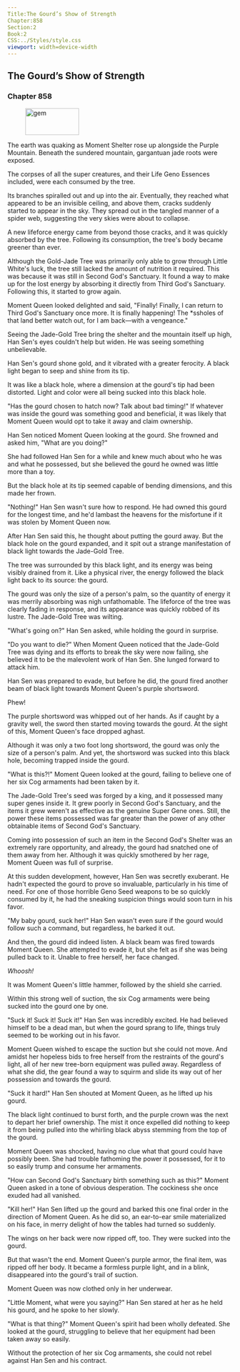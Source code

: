 ```yaml
---
Title:The Gourd’s Show of Strength 
Chapter:858 
Section:2 
Book:2 
CSS:../Styles/style.css 
viewport: width=device-width
---
```

  
## The Gourd’s Show of Strength
### Chapter 858
  
<figure>
	<img src="../Images/gem.gif" alt="gem" id="gem" width="120" height="60" />
</figure>
  

  
The earth was quaking as Moment Shelter rose up alongside the Purple Mountain. Beneath the sundered mountain, gargantuan jade roots were exposed.

The corpses of all the super creatures, and their Life Geno Essences included, were each consumed by the tree.

Its branches spiralled out and up into the air. Eventually, they reached what appeared to be an invisible ceiling, and above them, cracks suddenly started to appear in the sky. They spread out in the tangled manner of a spider web, suggesting the very skies were about to collapse.

A new lifeforce energy came from beyond those cracks, and it was quickly absorbed by the tree. Following its consumption, the tree's body became greener than ever.

Although the Gold-Jade Tree was primarily only able to grow through Little White's luck, the tree still lacked the amount of nutrition it required. This was because it was still in Second God's Sanctuary. It found a way to make up for the lost energy by absorbing it directly from Third God's Sanctuary. Following this, it started to grow again.

Moment Queen looked delighted and said, "Finally! Finally, I can return to Third God's Sanctuary once more. It is finally happening! The *ssholes of that land better watch out, for I am back—with a vengeance."

Seeing the Jade-Gold Tree bring the shelter and the mountain itself up high, Han Sen's eyes couldn't help but widen. He was seeing something unbelievable.

Han Sen's gourd shone gold, and it vibrated with a greater ferocity. A black light began to seep and shine from its tip.

It was like a black hole, where a dimension at the gourd's tip had been distorted. Light and color were all being sucked into this black hole.

"Has the gourd chosen to hatch now? Talk about bad timing!" If whatever was inside the gourd was something good and beneficial, it was likely that Moment Queen would opt to take it away and claim ownership.

Han Sen noticed Moment Queen looking at the gourd. She frowned and asked him, "What are you doing?"

She had followed Han Sen for a while and knew much about who he was and what he possessed, but she believed the gourd he owned was little more than a toy.

But the black hole at its tip seemed capable of bending dimensions, and this made her frown.

"Nothing!" Han Sen wasn't sure how to respond. He had owned this gourd for the longest time, and he'd lambast the heavens for the misfortune if it was stolen by Moment Queen now.

After Han Sen said this, he thought about putting the gourd away. But the black hole on the gourd expanded, and it spit out a strange manifestation of black light towards the Jade-Gold Tree.

The tree was surrounded by this black light, and its energy was being visibly drained from it. Like a physical river, the energy followed the black light back to its source: the gourd.

The gourd was only the size of a person's palm, so the quantity of energy it was merrily absorbing was nigh unfathomable. The lifeforce of the tree was clearly fading in response, and its appearance was quickly robbed of its lustre. The Jade-Gold Tree was wilting.

"What's going on?" Han Sen asked, while holding the gourd in surprise.

"Do you want to die?" When Moment Queen noticed that the Jade-Gold Tree was dying and its efforts to break the sky were now failing, she believed it to be the malevolent work of Han Sen. She lunged forward to attack him.

Han Sen was prepared to evade, but before he did, the gourd fired another beam of black light towards Moment Queen's purple shortsword.

Phew!

The purple shortsword was whipped out of her hands. As if caught by a gravity well, the sword then started moving towards the gourd. At the sight of this, Moment Queen's face dropped aghast.

Although it was only a two foot long shortsword, the gourd was only the size of a person's palm. And yet, the shortsword was sucked into this black hole, becoming trapped inside the gourd.

"What is this?!" Moment Queen looked at the gourd, failing to believe one of her six Cog armaments had been taken by it.

The Jade-Gold Tree's seed was forged by a king, and it possessed many super genes inside it. It grew poorly in Second God's Sanctuary, and the items it grew weren't as effective as the genuine Super Gene ones. Still, the power these items possessed was far greater than the power of any other obtainable items of Second God's Sanctuary.

Coming into possession of such an item in the Second God's Shelter was an extremely rare opportunity, and already, the gourd had snatched one of them away from her. Although it was quickly smothered by her rage, Moment Queen was full of surprise.

At this sudden development, however, Han Sen was secretly exuberant. He hadn't expected the gourd to prove so invaluable, particularly in his time of need. For one of those horrible Geno Seed weapons to be so quickly consumed by it, he had the sneaking suspicion things would soon turn in his favor.

"My baby gourd, suck her!" Han Sen wasn't even sure if the gourd would follow such a command, but regardless, he barked it out.

And then, the gourd did indeed listen. A black beam was fired towards Moment Queen. She attempted to evade it, but she felt as if she was being pulled back to it. Unable to free herself, her face changed.

*Whoosh!*

It was Moment Queen's little hammer, followed by the shield she carried.

Within this strong well of suction, the six Cog armaments were being sucked into the gourd one by one.

"Suck it! Suck it! Suck it!" Han Sen was incredibly excited. He had believed himself to be a dead man, but when the gourd sprang to life, things truly seemed to be working out in his favor.

Moment Queen wished to escape the suction but she could not move. And amidst her hopeless bids to free herself from the restraints of the gourd's light, all of her new tree-born equipment was pulled away. Regardless of what she did, the gear found a way to squirm and slide its way out of her possession and towards the gourd.

"Suck it hard!" Han Sen shouted at Moment Queen, as he lifted up his gourd.

The black light continued to burst forth, and the purple crown was the next to depart her brief ownership. The mist it once expelled did nothing to keep it from being pulled into the whirling black abyss stemming from the top of the gourd.

Moment Queen was shocked, having no clue what that gourd could have possibly been. She had trouble fathoming the power it possessed, for it to so easily trump and consume her armaments.

"How can Second God's Sanctuary birth something such as this?" Moment Queen asked in a tone of obvious desperation. The cockiness she once exuded had all vanished.

"Kill her!" Han Sen lifted up the gourd and barked this one final order in the direction of Moment Queen. As he did so, an ear-to-ear smile materialized on his face, in merry delight of how the tables had turned so suddenly.

The wings on her back were now ripped off, too. They were sucked into the gourd.

But that wasn't the end. Moment Queen's purple armor, the final item, was ripped off her body. It became a formless purple light, and in a blink, disappeared into the gourd's trail of suction.

Moment Queen was now clothed only in her underwear.

"Little Moment, what were you saying?" Han Sen stared at her as he held his gourd, and he spoke to her slowly.

"What is that thing?" Moment Queen's spirit had been wholly defeated. She looked at the gourd, struggling to believe that her equipment had been taken away so easily.

Without the protection of her six Cog armaments, she could not rebel against Han Sen and his contract.